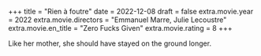 +++
title = "Rien à foutre"
date = 2022-12-08
draft = false
extra.movie.year = 2022
extra.movie.directors = "Emmanuel Marre, Julie Lecoustre"
extra.movie.en_title = "Zero Fucks Given"
extra.movie.rating = 8
+++

Like her mother, she should have stayed on the ground longer.<!-- more -->
